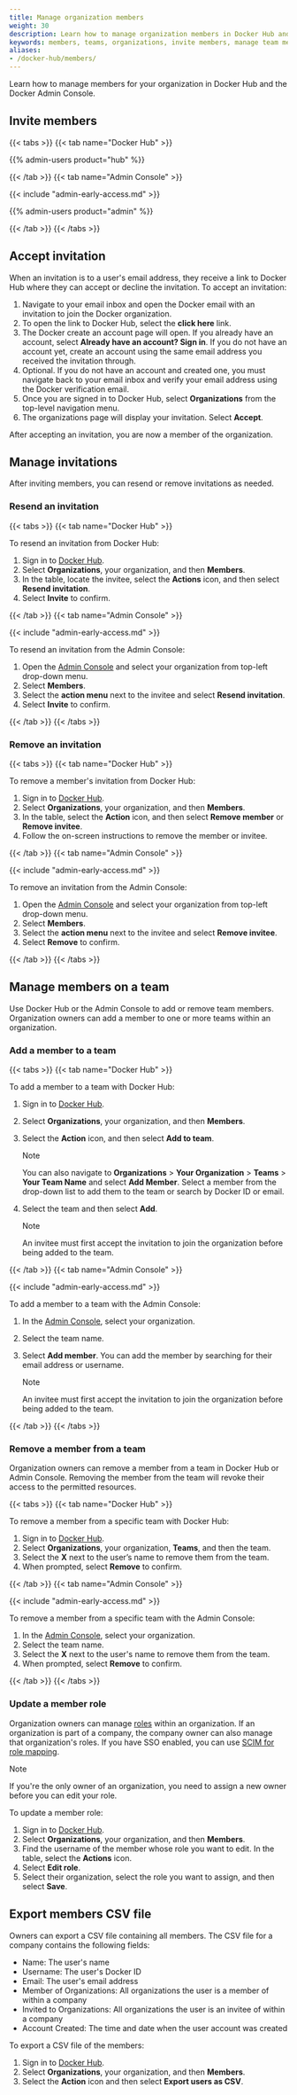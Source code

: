 ```yaml
---
title: Manage organization members
weight: 30
description: Learn how to manage organization members in Docker Hub and Docker Admin Console.
keywords: members, teams, organizations, invite members, manage team members
aliases:
- /docker-hub/members/
---
```


Learn how to manage members for your organization in Docker Hub and the Docker Admin Console.

## Invite members

{{< tabs >}}
{{< tab name="Docker Hub" >}}

{{% admin-users product="hub" %}}

{{< /tab >}}
{{< tab name="Admin Console" >}}

{{< include "admin-early-access.md" >}}

{{% admin-users product="admin" %}}

{{< /tab >}}
{{< /tabs >}}

## Accept invitation

When an invitation is to a user's email address, they receive
a link to Docker Hub where they can accept or decline the invitation.
To accept an invitation:

1. Navigate to your email inbox and open the Docker email with an invitation to
join the Docker organization.
2. To open the link to Docker Hub, select the **click here** link.
3. The Docker create an account page will open. If you already have an account, select **Already have an account? Sign in**.
If you do not have an account yet, create an account using the same email
address you received the invitation through.
4. Optional. If you do not have an account and created one, you must navigate
back to your email inbox and verify your email address using the Docker verification
email.
5. Once you are signed in to Docker Hub, select **Organizations** from the top-level navigation menu.
6. The organizations page will display your invitation. Select **Accept**.

After accepting an invitation, you are now a member of the organization.

## Manage invitations

After inviting members, you can resend or remove invitations as needed.

### Resend an invitation

{{< tabs >}}
{{< tab name="Docker Hub" >}}

To resend an invitation from Docker Hub:

1. Sign in to [Docker Hub](https://hub.docker.com/).
2. Select **Organizations**, your organization, and then **Members**.
3. In the table, locate the invitee, select the **Actions** icon, and then select
**Resend invitation**.
4. Select **Invite** to confirm.

{{< /tab >}}
{{< tab name="Admin Console" >}}

{{< include "admin-early-access.md" >}}

To resend an invitation from the Admin Console:

1. Open the [Admin Console](https://app.docker.com/admin) and select your organization from
top-left drop-down menu.
2. Select **Members**.
3. Select the **action menu** next to the invitee and select **Resend invitation**.
4. Select **Invite** to confirm.

{{< /tab >}}
{{< /tabs >}}

### Remove an invitation

{{< tabs >}}
{{< tab name="Docker Hub" >}}

To remove a member's invitation from Docker Hub:

1. Sign in to [Docker Hub](https://hub.docker.com/).
2. Select **Organizations**, your organization, and then **Members**.
3. In the table, select the **Action** icon, and then select **Remove member** or **Remove invitee**.
4. Follow the on-screen instructions to remove the member or invitee.

{{< /tab >}}
{{< tab name="Admin Console" >}}

{{< include "admin-early-access.md" >}}

To remove an invitation from the Admin Console:

1. Open the [Admin Console](https://app.docker.com/admin) and select your organization from
top-left drop-down menu.
2. Select **Members**.
3. Select the **action menu** next to the invitee and select **Remove invitee**.
4. Select **Remove** to confirm.

{{< /tab >}}
{{< /tabs >}}

## Manage members on a team

Use Docker Hub or the Admin Console to add or remove team members. Organization owners can add a member to one or more teams within an organization.

### Add a member to a team

{{< tabs >}}
{{< tab name="Docker Hub" >}}

To add a member to a team with Docker Hub:

1. Sign in to [Docker Hub](https://hub.docker.com).
2. Select **Organizations**, your organization, and then **Members**.
3. Select the **Action** icon, and then select **Add to team**.

   > [!NOTE]
   >
   > You can also navigate to **Organizations** > **Your Organization** > **Teams** > **Your Team Name** and select **Add Member**. Select a member from the drop-down list to add them to the team or search by Docker ID or email.
4. Select the team and then select **Add**.

   > [!NOTE]
   >
   > An invitee must first accept the invitation to join the organization before being added to the team.

{{< /tab >}}
{{< tab name="Admin Console" >}}

{{< include "admin-early-access.md" >}}

To add a member to a team with the Admin Console:

1. In the [Admin Console](https://app.docker.com/admin), select your organization.
2. Select the team name.
3. Select **Add member**. You can add the member by searching for their email address or username.

   > [!NOTE]
   >
   > An invitee must first accept the invitation to join the organization before being added to the team.

{{< /tab >}}
{{< /tabs >}}

### Remove a member from a team

Organization owners can remove a member from a team in Docker Hub or Admin Console. Removing the member from the team will revoke their access to the permitted resources.

{{< tabs >}}
{{< tab name="Docker Hub" >}}

To remove a member from a specific team with Docker Hub:

1. Sign in to [Docker Hub](https://hub.docker.com).
2. Select **Organizations**, your organization, **Teams**, and then the team.
3. Select the **X** next to the user’s name to remove them from the team.
4. When prompted, select **Remove** to confirm.

{{< /tab >}}
{{< tab name="Admin Console" >}}

{{< include "admin-early-access.md" >}}

To remove a member from a specific team with the Admin Console:

1. In the [Admin Console](https://app.docker.com/admin), select your organization.
2. Select the team name.
3. Select the **X** next to the user's name to remove them from the team.
4. When prompted, select **Remove** to confirm.

{{< /tab >}}
{{< /tabs >}}

### Update a member role

Organization owners can manage [roles](/security/for-admins/roles-and-permissions/)
within an organization. If an organization is part of a company,
the company owner can also manage that organization's roles. If you have SSO enabled, you can use [SCIM for role mapping](/security/for-admins/provisioning/scim/).

> [!NOTE]
>
> If you're the only owner of an organization,
> you need to assign a new owner before you can edit your role.

To update a member role:

1. Sign in to [Docker Hub](https://hub.docker.com).
2. Select **Organizations**, your organization, and then **Members**.
3. Find the username of the member whose role you want to edit. In the table, select the **Actions** icon.
4. Select **Edit role**.
5. Select their organization, select the role you want to assign, and then select **Save**.

## Export members CSV file

Owners can export a CSV file containing all members. The CSV file for a company contains the following fields:
- Name: The user's name
- Username: The user's Docker ID
- Email: The user's email address
- Member of Organizations: All organizations the user is a member of within a company
- Invited to Organizations: All organizations the user is an invitee of within a company
- Account Created: The time and date when the user account was created

To export a CSV file of the members:
1. Sign in to [Docker Hub](https://hub.docker.com).
2. Select **Organizations**, your organization, and then **Members**.
3. Select the **Action** icon and then select **Export users as CSV**.